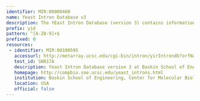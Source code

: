 ```yaml
---
identifier: MIR:00000460
name: Yeast Intron Database v3
description: The YEast Intron Database (version 3) contains information on the spliceosomal introns of the yeast Saccharomyces cerevisiae. It includes expression data that relates to the efficiency of splicing relative to other processes in strains of yeast lacking nonessential splicing factors.  The data are displayed on each intron page. An updated version of the database is available through [MIR:00000521].
prefix: yid
pattern: ^[A-Z0-9]+$
prefixed: 0
resources:
 - identifier: MIR:00100595
   accessurl: http://metarray.ucsc.edu/cgi-bin/intron/yirIntrondb?orfName=${id}
   test_id: SNR17A
   description: Yeast Intron Database version 3 at Baskin School of Engineering
   homepage: http://compbio.soe.ucsc.edu/yeast_introns.html
   institution: Baskin School of Engineering, Center for Molecular Biology of RNA, University of California, Santa Cruz, California
   location: USA
   official: false
---
```

